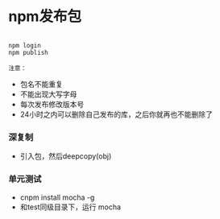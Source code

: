 # npm发布包

```

npm login
npm publish

```

`注意：`

- 包名不能重复
- 不能出现大写字母
- 每次发布修改版本号
- 24小时之内可以删除自己发布的库，之后你就再也不能删除了

### 深复制

- 引入包，然后deepcopy(obj)

### 单元测试

- cnpm install mocha -g
- 和test同级目录下，运行 mocha